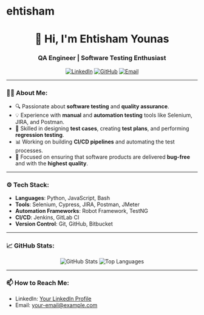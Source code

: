 # ehtisham
<!-- Your profile banner or header can go here -->
<h1 align="center">👋 Hi, I'm Ehtisham Younas</h1>
<h3 align="center">QA Engineer | Software Testing Enthusiast</h3>

<p align="center">
  <a href="https://www.linkedin.com/in/ehtisham-younas-ab06962a0?utm_source=share&utm_campaign=share_via&utm_content=profile&utm_medium=android_app
" target="_blank"><img src="https://img.shields.io/badge/LinkedIn-0077B5?logo=linkedin&logoColor=white" alt="LinkedIn"/></a>
  <a href="https://github.com/ehtisham-younas" target="_blank"><img src="https://img.shields.io/badge/GitHub-100000?logo=github&logoColor=white" alt="GitHub"/></a>
  <a href="ehtishamyounas.business@gmail.com"><img src="https://img.shields.io/badge/Email-D14836?logo=gmail&logoColor=white" alt="Email"/></a>
</p>

---

### 🧑‍💻 About Me:
- 🔍 Passionate about **software testing** and **quality assurance**.
- 💡 Experience with **manual** and **automation testing** tools like Selenium, JIRA, and Postman.
- 🚀 Skilled in designing **test cases**, creating **test plans**, and performing **regression testing**.
- 📊 Working on building **CI/CD pipelines** and automating the test processes.
- 🎯 Focused on ensuring that software products are delivered **bug-free** and with the **highest quality**.

---

### ⚙️ Tech Stack:
- **Languages**: Python, JavaScript, Bash
- **Tools**: Selenium, Cypress, JIRA, Postman, JMeter
- **Automation Frameworks**: Robot Framework, TestNG
- **CI/CD**: Jenkins, GitLab CI
- **Version Control**: Git, GitHub, Bitbucket

---

### 📈 GitHub Stats:

<p align="center">
  <img src="https://github-readme-stats.vercel.app/api?username=yourusername&show_icons=true&theme=tokyonight" alt="GitHub Stats" />
  <img src="https://github-readme-stats.vercel.app/api/top-langs/?username=yourusername&layout=compact&theme=tokyonight" alt="Top Languages" />
</p>

---

### 📫 How to Reach Me:
- LinkedIn: [Your LinkedIn Profile](https://www.linkedin.com/in/ehtisham-younas-ab06962a0?utm_source=share&utm_campaign=share_via&utm_content=profile&utm_medium=android_app)
- Email: [your-email@example.com](ehtishamyounas.business@gmail.com)

<!-- Optional: You can add more badges and links to other platforms, such as Twitter, StackOverflow, etc. -->
